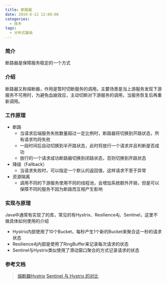 ```yaml
---
title: 断路器
date: 2019-6-12 12:00:00
categories: 
  - 技术
tags: 
  - 分布式基础
---
```


### 简介
断路器是保障服务稳定的一个方式

### 介绍
断路器又称熔断器，作用是暂时切断服务的调用。主要场景是当上游服务发现下游服务不可用时，为避免血崩效应，主动切断对下游服务的调用，当服务恢复后再重新调用。

### 工作原理
- 断路
  - 当请求后端服务失败数量超过一定比例时，断路器将切换到开路状态，所有请求均将失败
  - 一段时间后自动切换到半开路状态，此时将放行一个请求并且判断是否成功
  - 放行的一个请求成功断路器切换到闭路状态，否则切换到开路状态
- 降级（Fallback）
  - 当请求失败时，可以指定一个默认的返回值，这样请求不至于异常
- 资源隔离
  - 调用不同的下游服务使用不同的线程池，会增加系统额外开销，但是可以保障不同的服务不因为断路而互相产生影响

### 实现与原理
Java中通常有实现了的库，常见的有Hystrix、Resilience4j、Sentinel，这里不做具体如何使用的介绍

- Hystrix内部使用了10个Bucket，每秒产生1个新的Bucket来聚合这一秒的请求状态
- Resilience4j内部是使用了RingBuffer来记录每次请求的状态
- Sentinel与Hystrix类似使用了滑动窗口聚合的方式记录请求的状态

### 参考文档
> [熔断器Hystrix](http://www.ityouknow.com/springcloud/2017/05/16/springcloud-hystrix.html)
> [Sentinel 与 Hystrix 的对比](https://github.com/alibaba/Sentinel/wiki/Sentinel-%E4%B8%8E-Hystrix-%E7%9A%84%E5%AF%B9%E6%AF%94)